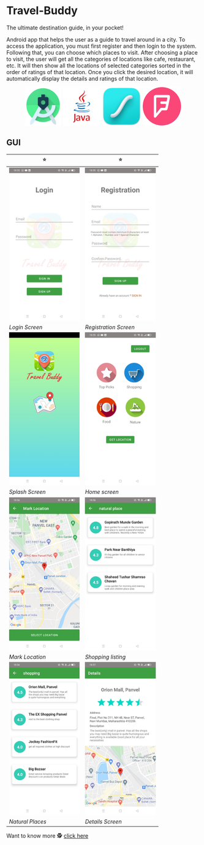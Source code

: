 # Travel-Buddy
The ultimate destination guide, in your pocket!

Android app that helps the user as a guide to travel around in a city. To access the application, you must first register and then login to the system. Following that, you can choose which places to visit. After choosing a place to visit, the user will get all the categories of locations like cafe, restaurant, etc. It will then show all the locations of selected categories sorted in the order of ratings of that location. Once you click the desired location, it will automatically display the details and ratings of that location.

<p align="center">
<img src="./readme%20Images/androidStudio.png" height="100"> <img src="./readme%20Images/java.png" height="100"> <img src="./readme%20Images/lottie.png" height="100"> <img src="./readme%20Images/logo foursquare.png" height="100">
</p>

## GUI

⭐ | ⭐ |
--- | --- | 
<kbd> <img src="./readme%20Images/picture%20(3).jpeg" height="400"> </kbd> | <kbd> <img src="./readme%20Images/picture%20(2).jpeg" height="400"> </kbd> |
<em>Login Screen</em> | <em>Registration Screen</em> |
<kbd> <img src="./readme%20Images/picture%20(7).jpeg" height="400"> </kbd> | <kbd> <img src="./readme%20Images/picture%20(8).jpeg" height="400"> </kbd> |
<em>Splash Screen</em> | <em>Home screen</em> |
<kbd> <img src="./readme%20Images/picture%20(5).jpeg" height="400"> </kbd> | <kbd> <img src="./readme%20Images/picture%20(1).jpeg" height="400"> </kbd> |
<em>Mark Location</em> | <em>Shopping listing</em> |
<kbd> <img src="./readme%20Images/picture%20(4).jpeg" height="400"> </kbd> | <kbd> <img src="./readme%20Images/picture%20(6).jpeg" height="400"> </kbd> |
<em>Natural Places</em> | <em>Details Screen</em> |

Want to know more 🕵️ [click here](./Report.pdf)

